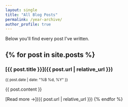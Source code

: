 ```yaml
---
layout: single
title: "All Blog Posts"
permalink: /year-archive/
author_profile: true
---
```


Below you'll find every post I've written.

{% for post in site.posts %}
---

### [{{ post.title }}]({{ post.url | relative_url }})

<small>{{ post.date | date: "%B %d, %Y" }}</small>

{{ post.content }}

[Read more →]({{ post.url | relative_url }})
{% endfor %}
